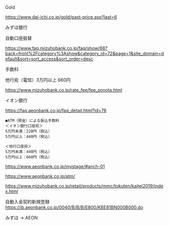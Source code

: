 

Gold

https://www.dai-ichi.co.jp/gold/past-price.asp?last=6

みずほ銀行

自動口座振替

https://www.faq.mizuhobank.co.jp/faq/show/68?back=front%2Fcategory%3Ashow&category_id=72&page=1&site_domain=default&sort=sort_access&sort_order=desc

手数料

他行宛（電信）3万円以上 	660円

https://www.mizuhobank.co.jp/rate_fee/fee_sonota.html

イオン銀行

https://faq.aeonbank.co.jp/faq_detail.html?id=76

```
●ATM（現金）による振込手数料
＜イオン銀行口座宛＞
5万円未満：220円（税込）
5万円以上：440円（税込）

＜他行口座宛＞
5万円未満：440円（税込）
5万円以上：660円（税込）
```

https://www.aeonbank.co.jp/mystage/#anch-01



https://www.aeonbank.co.jp/atm/

https://www.mizuhobank.co.jp/retail/products/mmc/tokuten/kaitei2019/index.html


自動入金契約新規登録
https://ib.aeonbank.co.jp/0040/B/B/B/E800/KBE81BN000B000.do

みずほ → AEON
